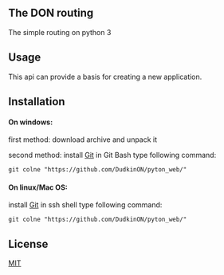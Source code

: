 ## The DON routing

The simple routing on python 3

## Usage

This api can provide a basis for creating a new application.

## Installation

#### On windows:

first method: download archive and unpack it

second method: install [Git](https://git-scm.com/downloads) in Git Bash type following command:
 
```
git colne "https://github.com/DudkinON/pyton_web/"
```

#### On linux/Mac OS:

install [Git](https://git-scm.com/downloads) in ssh shell type following command:

```
git colne "https://github.com/DudkinON/pyton_web/"
```

## License

[MIT](LICENSE)